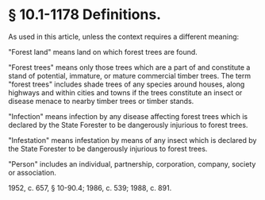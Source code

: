 # § 10.1-1178 Definitions.

<p>As used in this article, unless the context requires a different meaning:</p><p>"Forest land" means land on which forest trees are found.</p><p>"Forest trees" means only those trees which are a part of and constitute a stand of potential, immature, or mature commercial timber trees. The term "forest trees" includes shade trees of any species around houses, along highways and within cities and towns if the trees constitute an insect or disease menace to nearby timber trees or timber stands.</p><p>"Infection" means infection by any disease affecting forest trees which is declared by the State Forester to be dangerously injurious to forest trees.</p><p>"Infestation" means infestation by means of any insect which is declared by the State Forester to be dangerously injurious to forest trees.</p><p>"Person" includes an individual, partnership, corporation, company, society or association.</p><p>1952, c. 657, § 10-90.4; 1986, c. 539; 1988, c. 891.</p>